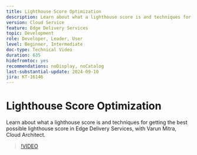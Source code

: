 ```yaml
---
title: Lighthouse Score Optimization
description: Learn about what a lighthouse score is and techniques for getting the best possible lighthouse score in Edge Delivery Services.
version: Cloud Service
feature: Edge Delivery Services
topic: Development
role: Developer, Leader, User
level: Beginner, Intermediate
doc-type: Technical Video
duration: 635
hidefromtoc: yes
recommendations: noDisplay, noCatalog
last-substantial-update: 2024-09-10
jira: KT-16146
---
```


# Lighthouse Score Optimization

Learn about what a lighthouse score is and techniques for getting the best possible lighthouse score in Edge Delivery Services, with Varun Mitra, Cloud Architect.

>[!VIDEO](https://video.tv.adobe.com/v/3433378/?learn=on)
